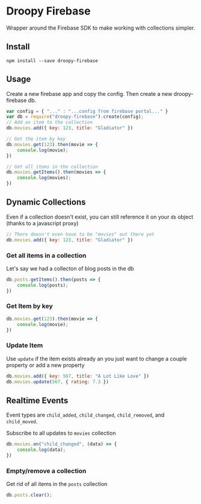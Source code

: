 # Droopy Firebase
Wrapper around the Firebase SDK to make working with collections simpler.  

## Install
```
npm install --save droopy-firebase
```

## Usage
Create a new firebase app and copy the config.  Then create a new droopy-firebase db.
``` javascript
var config = { "..." : "...config from firebase portal..." }
var db = require("droopy-firebase").create(config);
// Add an item to the collection
db.movies.add({ key: 123, title: "Gladiator" })

// Get the item by key
db.movies.get(123).then(movie => {
    console.log(movie);
})

// Get all items in the collection
db.movies.getItems().then(movies => {
    console.log(movies);
})
```

## Dynamic Collections
Even if a collection doesn't exist, you can still reference it on your `db` object (thanks to a javascript proxy)
``` javascript
// There doesn't even have to be "movies" out there yet
db.movies.add({ key: 123, title: "Gladiator" })
```
### Get all items in a collection
Let's say we had a collecton of blog posts in the db
``` javascript
db.posts.getItems().then(posts => {
    console.log(posts);
})
```

### Get Item by key
``` javascript
db.movies.get(123).then(movie => {
    console.log(movie);
})
```

### Update Item
Use `update` if the item exists already an you just want to change a couple property or add a new property
``` javascript
db.movies.add({ key: 567, title: "A Lot Like Love" })
db.movies.update(567, { rating: 7.3 })
```
## Realtime Events
Event types are `child_added`, `child_changed`, `child_removed`, and `child_moved`.

Subscribe to all updates to `movies` collection
``` javascript
db.movies.on("child_changed", (data) => {
    console.log(data);
})
```

### Empty/remove a collection
Get rid of all items in the `posts` collection
``` javascript
db.posts.clear();
```